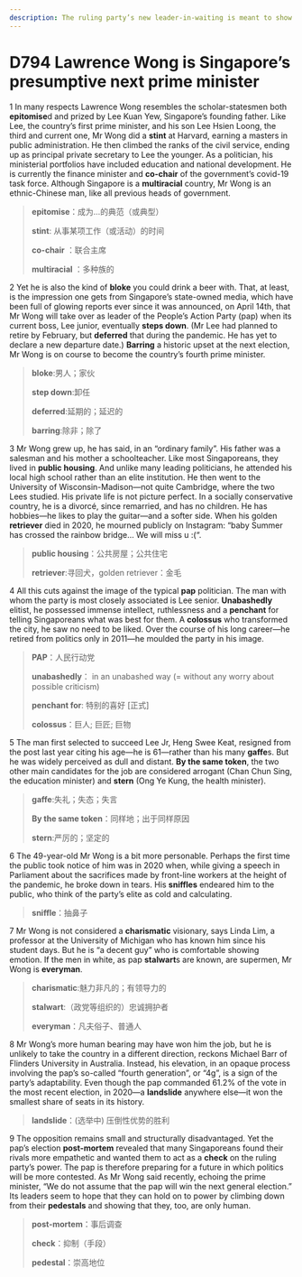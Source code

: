 ```yaml
---
description: The ruling party’s new leader-in-waiting is meant to show its softer side  
---
```


# D794 Lawrence Wong is Singapore’s presumptive next prime minister
1 In many respects Lawrence Wong resembles the scholar-statesmen both **epitomise**d and prized by Lee Kuan Yew, Singapore’s founding father. Like Lee, the country’s first prime minister, and his son Lee Hsien Loong, the third and current one, Mr Wong did a **stint** at Harvard, earning a masters in public administration. He then climbed the ranks of the civil service, ending up as principal private secretary to Lee the younger. As a politician, his ministerial portfolios have included education and national development. He is currently the finance minister and **co-chair** of the government’s covid-19 task force. Although Singapore is a **multiracial** country, Mr Wong is an ethnic-Chinese man, like all previous heads of government.

> **epitomise**：成为…的典范（或典型）
 > 
> **stint**: 从事某项工作（或活动）的时间
 > 
> **co-chair** ：联合主席
 > 
> **multiracial** ：多种族的
 > 

2 Yet he is also the kind of **bloke** you could drink a beer with. That, at least, is the impression one gets from Singapore’s state-owned media, which have been full of glowing reports ever since it was announced, on April 14th, that Mr Wong will take over as leader of the People’s Action Party (pap) when its current boss, Lee junior, eventually **steps down**. (Mr Lee had planned to retire by February, but **deferred** that during the pandemic. He has yet to declare a new departure date.) **Barring** a historic upset at the next election, Mr Wong is on course to become the country’s fourth prime minister.

> **bloke**:男人；家伙
 > 
> **step down**:卸任
 > 
> **deferred**:延期的；延迟的
 > 
> **barring**:除非；除了
 > 

3 Mr Wong grew up, he has said, in an “ordinary family”. His father was a salesman and his mother a schoolteacher. Like most Singaporeans, they lived in **public housing**. And unlike many leading politicians, he attended his local high school rather than an elite institution. He then went to the University of Wisconsin-Madison—not quite Cambridge, where the two Lees studied. His private life is not picture perfect. In a socially conservative country, he is a divorcé, since remarried, and has no children. He has hobbies—he likes to play the guitar—and a softer side. When his golden **retriever** died in 2020, he mourned publicly on Instagram: “baby Summer has crossed the rainbow bridge… We will miss u :(“.

> **public housing**：公共房屋；公共住宅
 > 
> **retriever**:寻回犬，golden retriever：金毛
 > 

4 All this cuts against the image of the typical **pap** politician. The man with whom the party is most closely associated is Lee senior. **Unabashedly** elitist, he possessed immense intellect, ruthlessness and a **penchant** for telling Singaporeans what was best for them. A **colossus** who transformed the city, he saw no need to be liked. Over the course of his long career—he retired from politics only in 2011—he moulded the party in his image.

> **PAP**：人民行动党
 > 
> **unabashedly**： in an unabashed way (= without any worry about possible criticism)
 > 
> **penchant for**: 特别的喜好 [正式]
 > 
> **colossus**：巨人; 巨匠; 巨物
 > 

5 The man first selected to succeed Lee Jr, Heng Swee Keat, resigned from the post last year citing his age—he is 61—rather than his many **gaffe**s. But he was widely perceived as dull and distant. **By the same token**, the two other main candidates for the job are considered arrogant (Chan Chun Sing, the education minister) and **stern** (Ong Ye Kung, the health minister).

> **gaffe**:失礼；失态；失言
 > 
> **By the same token**：同样地；出于同样原因
 > 
> **stern**:严厉的；坚定的
 > 

6 The 49-year-old Mr Wong is a bit more personable. Perhaps the first time the public took notice of him was in 2020 when, while giving a speech in Parliament about the sacrifices made by front-line workers at the height of the pandemic, he broke down in tears. His **sniffles** endeared him to the public, who think of the party’s elite as cold and calculating.

> **sniffle**：抽鼻子
 > 

7 Mr Wong is not considered a **charismatic** visionary, says Linda Lim, a professor at the University of Michigan who has known him since his student days. But he is “a decent guy” who is comfortable showing emotion. If the men in white, as pap **stalwart**s are known, are supermen, Mr Wong is **everyman**.

> **charismatic**:魅力非凡的；有领导力的
 > 
> **stalwart**:（政党等组织的）忠诚拥护者
 > 
> **everyman**：凡夫俗子、普通人
 > 

8 Mr Wong’s more human bearing may have won him the job, but he is unlikely to take the country in a different direction, reckons Michael Barr of Flinders University in Australia. Instead, his elevation, in an opaque process involving the pap’s so-called “fourth generation”, or “4g”, is a sign of the party’s adaptability. Even though the pap commanded 61.2% of the vote in the most recent election, in 2020—a **landslide** anywhere else—it won the smallest share of seats in its history.

> **landslide**：(选举中) 压倒性优势的胜利
 > 

9 The opposition remains small and structurally disadvantaged. Yet the pap’s election **post-mortem** revealed that many Singaporeans found their rivals more empathetic and wanted them to act as a **check** on the ruling party’s power. The pap is therefore preparing for a future in which politics will be more contested. As Mr Wong said recently, echoing the prime minister, “We do not assume that the pap will win the next general election.” Its leaders seem to hope that they can hold on to power by climbing down from their **pedestals** and showing that they, too, are only human.

> **post-mortem**：事后调查
 > 
> **check**：抑制（手段）
 > 
> **pedestal**：崇高地位
 > 

